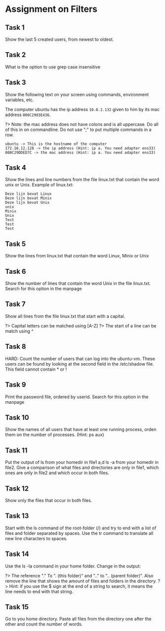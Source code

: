 # Assignment on Filters

## Task 1
Show the last 5 created users, from newest to oldest.

## Task 2
What is the option to use grep case insensitive

## Task 3

Show the following text on your screen using commands, environment variables, etc. 

The computer ubuntu has the ip address `10.0.2.132` given to him by its mac address `000C2903E436`.

?> <i class="fa-solid fa-circle-info"></i> Note: the mac address does not have colons and is all uppercase. Do all of this in on commandline. Do not use ";" to put multiple commands in a row.

```
ubuntu -> This is the hostname of the computer
172.16.12.128 -> the ip address (Hint: ip a. You need adapter ens33)
000C29DDED7C -> the mac address (Hint: ip a. You need adapter ens33)
```


## Task 4
Show the lines and line numbers from the file linux.txt that contain the word unix or Unix.
Example of linux.txt:

```
Deze lijn bevat Linux
Deze lijn bevat Minix
Deze lijn bevat Unix
unix
Minix
Unix
Test
Test
Test
```


## Task 5
Show the lines from linux.txt that contain the word Linux, Minix or Unix

## Task 6
Show the number of lines that contain the word Unix in the file linux.txt. Search for this option in the manpage

## Task 7
Show all lines from the file linux.txt that start with a capital. 

?> <i class="fa-solid fa-circle-info"></i> Capital letters can be matched using [A-Z]
?> <i class="fa-solid fa-circle-info"></i> The start of a line can be match using ^


## Task 8
HARD: Count the number of users that can log into the ubuntu-vm.
These users can be found by looking at the second field in the /etc/shadow file. This field cannot contain * or !

## Task 9
Print the password file, ordered by userid. Search for this option in the manpage 

## Task 10
Show the names of all users that have at least one running process, orden them on the number of processes. (Hint: ps aux) 

## Task 11
Put the output of ls from your homedir in file1 a,d ls -a from your homedir in file2. Give a comparison of what files and directories are only in file1, which ones are only in file2 and which occur in both files. 


## Task 12
Show only the files that occur in both files. 

## Task 13
Start with the ls command of the root-folder (/) and try to end with a list of files and folder separated by spaces. Use the tr command to translate all new line characters to spaces.

## Task 14
Use the ls -la command in your home folder. Change in the output: 

?> <i class="fa-solid fa-circle-info"></i> The reference "." To ". (this folder)" and ".." to ".. (parent folder)". Also remove the line that shows the amount of files and folders in the directory. 
?> <i class="fa-solid fa-circle-info"></i> Hint: if you use the $ sign at the end of a string to search, it means the line needs to end with that string. 

## Task 15
Go to you home directory. Paste all files from the directory one after the other and count the number of words. 

